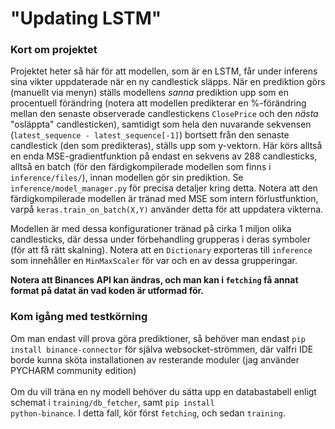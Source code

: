 # "Updating LSTM"
### Kort om projektet
Projektet heter så här för att modellen, som är en LSTM, får under inferens sina vikter uppdaterade
när en ny candlestick släpps. När en prediktion görs (manuellt via menyn) ställs modellens *sanna*
prediktion upp som en procentuell förändring (notera att modellen predikterar en %-förändring mellan den senaste observerade
candlestickens <code>ClosePrice</code> och den *nästa* "osläppta" candlesticken), samtidigt som hela den nuvarande sekvensen
(<code>latest_sequence - latest_sequence[-1]</code>) bortsett från den senaste candlestick (den som predikteras), ställs upp som
y-vektorn. Här körs alltså en enda MSE-gradientfunktion på endast en sekvens av 288 candlesticks, alltså en batch (för 
den färdigkompilerade modellen som finns i <code>inference/files/</code>), innan modellen gör sin prediktion. Se <code>inference/model_manager.py</code>
för precisa detaljer kring detta. Notera att den färdigkompilerade modellen är tränad med MSE som intern förlustfunktion, varpå 
<code>keras.train_on_batch(X,Y)</code> använder detta för att uppdatera vikterna.

Modellen är med dessa konfigurationer tränad på cirka 1 miljon olika candlesticks, där dessa under förbehandling grupperas i deras symboler (för att få rätt skalning).
Notera att en <code>Dictionary</code> exporteras till <code>inference</code> som innehåller en <code>MinMaxScaler</code> för var och en
av dessa grupperingar.

<b>Notera att Binances API kan ändras, och man kan i <code>fetching</code> få annat format på datat än vad koden är utformad för.</b>


### Kom igång med testkörning

Om man endast vill prova göra prediktioner, 
så behöver man endast <code>pip install binance-connector</code>
för själva websocket-strömmen, där valfri IDE borde kunna sköta installationen av resterande moduler (jag använder PYCHARM community edition) <br><br>Om du vill träna en ny modell behöver du sätta upp en databastabell enligt schemat i <code>training/db_fetcher</code>, samt <code>pip install python-binance</code>. I detta fall, kör först <code>fetching</code>, och sedan <code>training</code>.


###